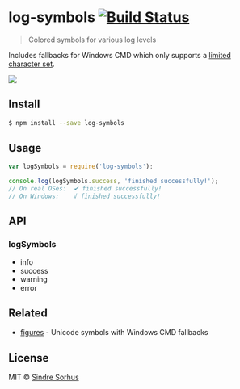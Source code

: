 # log-symbols [![Build Status](https://travis-ci.org/sindresorhus/log-symbols.svg?branch=master)](https://travis-ci.org/sindresorhus/log-symbols)

> Colored symbols for various log levels

Includes fallbacks for Windows CMD which only supports a [limited character set](http://en.wikipedia.org/wiki/Code_page_437).

![](screenshot.png)


## Install

```sh
$ npm install --save log-symbols
```


## Usage

```js
var logSymbols = require('log-symbols');

console.log(logSymbols.success, 'finished successfully!');
// On real OSes:  ✔ finished successfully!
// On Windows:    √ finished successfully!
```

## API

### logSymbols
* info
* success
* warning
* error

## Related

- [figures](https://github.com/sindresorhus/figures) - Unicode symbols with Windows CMD fallbacks

## License

MIT © [Sindre Sorhus](http://sindresorhus.com)
